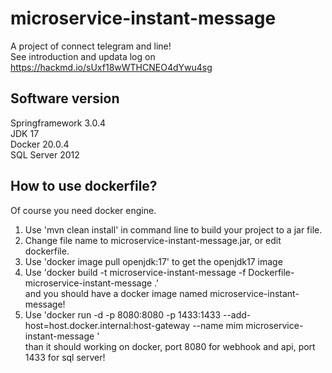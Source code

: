 # microservice-instant-message
A project of connect telegram and line!  
See introduction and updata log on https://hackmd.io/sUxf18wWTHCNEO4dYwu4sg  
## Software version
Springframework 3.0.4  
JDK 17  
Docker 20.0.4  
SQL Server 2012
## How to use dockerfile?
Of course you need docker engine.  
1. Use 'mvn clean install' in command line to build your project to a jar file.  
2. Change file name to microservice-instant-message.jar, or edit dockerfile.  
3. Use 'docker image pull openjdk:17' to get the openjdk17 image  
4. Use 'docker build -t microservice-instant-message -f Dockerfile-microservice-instant-message .'  
and you should have a docker image named microservice-instant-message!  
5. Use 'docker run -d -p 8080:8080 -p 1433:1433 --add-host=host.docker.internal:host-gateway --name mim microservice-instant-message '    
than it should working on docker, port 8080 for webhook and api, port 1433 for sql server!

